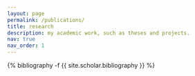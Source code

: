 ```yaml
---
layout: page
permalink: /publications/
title: research
description: my academic work, such as theses and projects.
nav: true
nav_order: 1
---
```



<div class="publications">

{% bibliography -f {{ site.scholar.bibliography }} %}

</div>




